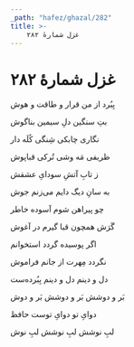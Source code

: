 ```yaml
---
_path: "hafez/ghazal/282"
title: >-
    غزل شمارهٔ ۲۸۲
---
```

# غزل شمارهٔ ۲۸۲

<div class="b" id="bn1"><div class="m1"><p>بِبُرد از من قرار و طاقت و هوش</p></div>
<div class="m2"><p>بتِ سنگین دلِ سیمین بناگوش</p></div></div>
<div class="b" id="bn2"><div class="m1"><p>نگاری چابکی شِنگی کُلَه دار</p></div>
<div class="m2"><p>ظریفی مَه وشی تُرکی قباپوش</p></div></div>
<div class="b" id="bn3"><div class="m1"><p>ز تابِ آتشِ سودایِ عشقش</p></div>
<div class="m2"><p>به سانِ دیگ دایم می‌زنم جوش</p></div></div>
<div class="b" id="bn4"><div class="m1"><p>چو پیراهن شوم آسوده خاطر</p></div>
<div class="m2"><p>گَرَش همچون قبا گیرم در آغوش</p></div></div>
<div class="b" id="bn5"><div class="m1"><p>اگر پوسیده گردد استخوانم</p></div>
<div class="m2"><p>نگردد مِهرت از جانم فراموش</p></div></div>
<div class="b" id="bn6"><div class="m1"><p>دل و دینم دل و دینم بِبُرده‌ست</p></div>
<div class="m2"><p>بَر و دوشش بَر و دوشش بَر و دوش</p></div></div>
<div class="b" id="bn7"><div class="m1"><p>دوایِ تو دوایِ توست حافظ</p></div>
<div class="m2"><p>لبِ نوشش لبِ نوشش لبِ نوش</p></div></div>
